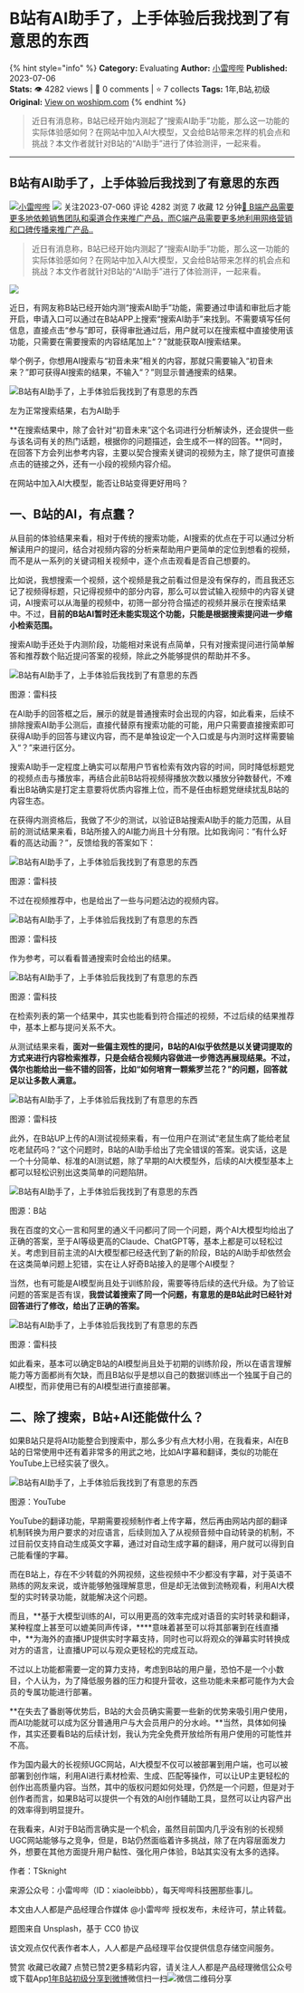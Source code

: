 # B站有AI助手了，上手体验后我找到了有意思的东西
{% hint style="info" %}
**Category:** Evaluating
**Author:** [小雷哔哔](https://www.woshipm.com/u/1286135)
**Published:** 2023-07-06  
**Stats:** 👁️ 4282 views | 💬 0 comments | ⭐ 7 collects
**Tags:** 1年,B站,初级
**Original:** [View on woshipm.com](https://www.woshipm.com/evaluating/5861002.html)
{% endhint %}
> 近日有消息称，B站已经开始内测起了“搜索AI助手”功能，那么这一功能的实际体验感如何？在网站中加入AI大模型，又会给B站带来怎样的机会点和挑战？本文作者就针对B站的“AI助手”进行了体验测评，一起来看。

---

## B站有AI助手了，上手体验后我找到了有意思的东西

[![](https://image.woshipm.com/wp-files/2021/06/nkF75n19B9ZRJiUtEueD.jpg!/both/72x72)](https://www.woshipm.com/u/1286135)[小雷哔哔](https://www.woshipm.com/u/1286135) ![](https://static.woshipm.com/tag/1122_1@2x.png) 关注2023-07-060 评论 4282 浏览 7 收藏 12 分钟[🔗 B端产品需要更多地依赖销售团队和渠道合作来推广产品，而C端产品需要更多地利用网络营销和口碑传播来推广产品..](https://ke.qidianla.com/courses/bcpm)

> 近日有消息称，B站已经开始内测起了“搜索AI助手”功能，那么这一功能的实际体验感如何？在网站中加入AI大模型，又会给B站带来怎样的机会点和挑战？本文作者就针对B站的“AI助手”进行了体验测评，一起来看。

![](https://image.woshipm.com/2023/04/14/91ccd41e-da9e-11ed-aaf8-00163e0b5ff3.png)

近日，有网友称B站已经开始内测“搜索AI助手”功能，需要通过申请和审批后才能开启，申请入口可以通过在B站APP上搜索“搜索AI助手”来找到。不需要填写任何信息，直接点击“参与”即可，获得审批通过后，用户就可以在搜索框中直接使用该功能，只需要在需要搜索的内容结尾加上“？”就能获取AI搜索结果。

举个例子，你想用AI搜索与“初音未来”相关的内容，那就只需要输入“初音未来？”即可获得AI搜索的结果，不输入“？”则显示普通搜索的结果。

![B站有AI助手了，上手体验后我找到了有意思的东西](https://image.woshipm.com/wp-files/2023/07/yHABhWWjIMPHUKp0wmZU.png)

左为正常搜索结果，右为AI助手

**在搜索结果中，除了会针对“初音未来”这个名词进行分析解读外，还会提供一些与该名词有关的热门话题，根据你的问题描述，会生成不一样的回答。**同时，在回答下方会列出参考内容，主要以契合搜索关键词的视频为主，除了提供可直接点击的链接之外，还有一小段的视频内容介绍。

在网站中加入AI大模型，能否让B站变得更好用吗？

## 一、B站的AI，有点蠢？

从目前的体验结果来看，相对于传统的搜索功能，AI搜索的优点在于可以通过分析解读用户的提问，结合对视频内容的分析来帮助用户更简单的定位到想看的视频，而不是从一系列的关键词相关视频中，逐个点击观看是否自己想要的。

比如说，我想搜索一个视频，这个视频是我之前看过但是没有保存的，而且我还忘记了视频得标题，只记得视频中的部分内容，那么可以尝试输入视频中的内容关键词，AI搜索可以从海量的视频中，初筛一部分符合描述的视频并展示在搜索结果中。不过，**目前的B站AI暂时还未能实现这个功能，只能是根据搜索提问进一步缩小检索范围。**

搜索AI助手还处于内测阶段，功能相对来说有点简单，只有对搜索提问进行简单解答和推荐数个贴近提问答案的视频，除此之外能够提供的帮助并不多。

![B站有AI助手了，上手体验后我找到了有意思的东西](https://image.woshipm.com/wp-files/2023/07/ktUNzp6LSlOoNlLjQ93R.jpeg)

图源：雷科技

在AI助手的回答框之后，展示的就是普通搜索时会出现的内容，如此看来，后续不排除搜索AI助手公测后，直接代替原有搜索功能的可能，用户只需要直接搜索即可获得AI助手的回答与建议内容，而不是单独设定一个入口或是与内测时这样需要输入“？”来进行区分。

搜索AI助手一定程度上确实可以帮用户节省检索有效内容的时间，同时降低标题党的视频点击与播放率，再结合此前B站将视频得播放次数以播放分钟数替代，不难看出B站确实是打定主意要将优质内容推上位，而不是任由标题党继续扰乱B站的内容生态。

在获得内测资格后，我做了不少的测试，以验证B站搜索AI助手的能力范围，从目前的测试结果来看，B站所接入的AI能力尚且十分有限。比如我询问：“有什么好看的高达动画？”，反馈给我的答案如下：

![B站有AI助手了，上手体验后我找到了有意思的东西](https://image.woshipm.com/wp-files/2023/07/RAPRLTPEaEyVMcm8zKWd.png)

图源：雷科技

不过在视频推荐中，也是给出了一些与问题沾边的视频内容。

![B站有AI助手了，上手体验后我找到了有意思的东西](https://image.woshipm.com/wp-files/2023/07/IPfMGQeNrVI8uHgllfQj.png)

图源：雷科技

作为参考，可以看看普通搜索时会给出的结果。

![B站有AI助手了，上手体验后我找到了有意思的东西](https://image.woshipm.com/wp-files/2023/07/2nIdkuQjR5oWxkI9FUiG.png)

图源：雷科技

在检索列表的第一个结果中，其实也能看到符合描述的视频，不过后续的结果推荐中，基本上都与提问关系不大。

从测试结果来看，**面对一些偏主观性的提问，B站的AI似乎依然是以关键词提取的方式来进行内容检索推荐，只是会结合视频内容做进一步筛选再展现结果。不过，偶尔也能给出一些不错的回答，比如“如何培育一颗紫罗兰花？”的问题，回答就足以让多数人满意。**

![B站有AI助手了，上手体验后我找到了有意思的东西](https://image.woshipm.com/wp-files/2023/07/jk6CCyR7XBzjCld7Mlb0.jpeg)

图源：雷科技

此外，在B站UP上传的AI测试视频来看，有一位用户在测试“老鼠生病了能给老鼠吃老鼠药吗？”这个问题时，B站的AI助手给出了完全错误的答案。说实话，这是一个十分简单、标准的AI测试题，除了早期的AI大模型外，后续的AI大模型基本上都可以轻松识别出这类简单的问题陷阱。

![B站有AI助手了，上手体验后我找到了有意思的东西](https://image.woshipm.com/wp-files/2023/07/eEQLzi2mDpvP0QPg7yLM.png)

图源：B站

我在百度的文心一言和阿里的通义千问都问了同一个问题，两个AI大模型均给出了正确的答案，至于AI等级更高的Claude、ChatGPT等，基本上都是可以轻松过关。考虑到目前主流的AI大模型都已经迭代到了新的阶段，B站的AI助手却依然会在这类简单问题上犯错，实在让人好奇B站接入的是哪个AI模型？

当然，也有可能是AI模型尚且处于训练阶段，需要等待后续的迭代升级。为了验证问题的答案是否有误，**我尝试着搜索了同一个问题，有意思的是B站此时已经针对回答进行了修改，给出了正确的答案。**

![B站有AI助手了，上手体验后我找到了有意思的东西](https://image.woshipm.com/wp-files/2023/07/tvfp531KPLdJsatqBMrC.png)

图源：雷科技

如此看来，基本可以确定B站的AI模型尚且处于初期的训练阶段，所以在语言理解能力等方面都尚有欠缺，而且B站似乎是想以自己的数据训练出一个独属于自己的AI模型，而非使用已有的AI模型进行直接部署。

## 二、除了搜索，B站+AI还能做什么？

如果B站只是将AI功能整合到搜索中，那么多少有点大材小用，在我看来，AI在B站的日常使用中还有着非常多的用武之地，比如AI字幕和翻译，类似的功能在YouTube上已经实装了很久。

![B站有AI助手了，上手体验后我找到了有意思的东西](https://image.woshipm.com/wp-files/2023/07/xgiakC0UMRSMt040dydK.png)

图源：YouTube

YouTube的翻译功能，早期需要视频制作者上传字幕，然后再由网站内部的翻译机制转换为用户要求的对应语言，后续则加入了从视频音频中自动转录的机制，不过目前仅支持自动生成英文字幕，通过对自动生成字幕的翻译，用户就可以得到自己能看懂的字幕。

而在B站上，存在不少转载的外网视频，这些视频中不少都没有字幕，对于英语不熟练的网友来说，或许能够勉强理解意思，但是却无法做到流畅观看，利用AI大模型的实时转录功能，就能解决这个问题。

而且，**基于大模型训练的AI，可以用更高的效率完成对语音的实时转录和翻译，某种程度上甚至可以媲美同声传译，****意味着甚至可以将其部署到在线直播中，**为海外的直播UP提供实时字幕支持，同时也可以将观众的弹幕实时转换成对方的语言，让直播UP可以与观众更轻松的完成互动。

不过以上功能都需要一定的算力支持，考虑到B站的用户量，恐怕不是一个小数目，个人认为，为了降低服务器的压力和提升营收，这些功能未来都可能作为大会员的专属功能进行部署。

**在失去了番剧等优势后，B站的大会员确实需要一些新的优势来吸引用户使用，而AI功能就可以成为区分普通用户与大会员用户的分水岭。**当然，具体如何操作，其实还要看B站的后续计划，我认为完全免费开放给所有用户使用的可能性并不高。

作为国内最大的长视频UGC网站，AI大模型不仅可以被部署到用户端，也可以被部署到创作端，利用AI进行素材检索、生成、匹配等操作，可以让UP主更轻松的创作出高质量内容。当然，其中的版权问题如何处理，仍然是一个问题，但是对于创作者而言，如果B站可以提供一个有效的AI创作辅助工具，显然可以让内容产出的效率得到明显提升。

在我看来，AI对于B站而言确实是一个机会，虽然目前国内几乎没有别的长视频UGC网站能够与之竞争，但是，B站仍然面临着许多挑战，除了在内容层面发力外，想要在其他方面提升用户黏性、强化用户体验，B站其实没有太多的选择。

作者：TSknight

来源公众号：小雷哔哔（ID：xiaoleibbb），每天哔哔科技圈那些事儿。

本文由人人都是产品经理合作媒体 @小雷哔哔 授权发布，未经许可，禁止转载。

题图来自 Unsplash，基于 CC0 协议

该文观点仅代表作者本人，人人都是产品经理平台仅提供信息存储空间服务。

赞赏 收藏已收藏7 点赞已赞2更多精彩内容，请关注人人都是产品经理微信公众号或下载App[1年](https://www.woshipm.com/tag/1%e5%b9%b4)[B站](https://www.woshipm.com/tag/b%e7%ab%99)[初级](https://www.woshipm.com/tag/%e5%88%9d%e7%ba%a7)[分享到微博](https://service.weibo.com/share/share.php?appkey=2775287854&title=B站有AI助手了，上手体验后我找到了有意思的东西&url=https://www.woshipm.com/evaluating/5861002.html&pic=https://image.woshipm.com/2023/04/14/91ccd41e-da9e-11ed-aaf8-00163e0b5ff3.png)微信扫一扫![微信二维码](https://api.pwmqr.com/qrcode/create/?url=https://www.woshipm.com/evaluating/5861002.html)分享